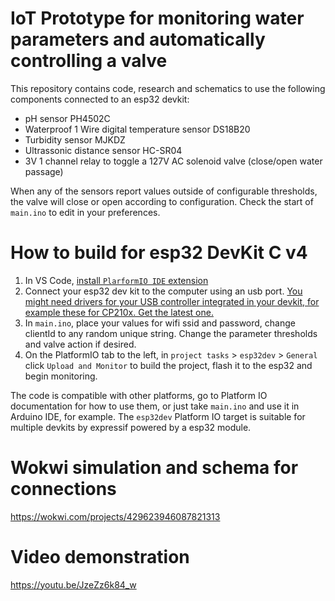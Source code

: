 # IoT Prototype for monitoring water parameters and automatically controlling a valve

This repository contains code, research and schematics to use the following components connected to an esp32 devkit:

- pH sensor PH4502C
- Waterproof 1 Wire digital temperature sensor DS18B20
- Turbidity sensor MJKDZ
- Ultrassonic distance sensor HC-SR04
- 3V 1 channel relay to toggle a 127V AC solenoid valve (close/open water passage)

When any of the sensors report values outside of configurable thresholds, the valve will close or open according to configuration. Check the start of `main.ino` to edit in your preferences.

# How to build for esp32 DevKit C v4

1. In VS Code, [install `PlarformIO IDE` extension](https://marketplace.visualstudio.com/items?itemName=platformio.platformio-ide)
2. Connect your esp32 dev kit to the computer using an usb port. [You might need drivers for your USB controller integrated in your devkit, for example these for CP210x. Get the latest one.](https://www.silabs.com/developer-tools/usb-to-uart-bridge-vcp-drivers?tab=downloads)
3. In `main.ino`, place your values for wifi ssid and password, change clientId to any random unique string. Change the parameter thresholds and valve action if desired.
4. On the PlatformIO tab to the left, in `project tasks` > `esp32dev` > `General` click `Upload and Monitor` to build the project, flash it to the esp32 and begin monitoring.

The code is compatible with other platforms, go to Platform IO documentation for how to use them, or just take `main.ino` and use it in Arduino IDE, for example. The `esp32dev` Platform IO target is suitable for multiple devkits by expressif powered by a esp32 module.

# Wokwi simulation and schema for connections
https://wokwi.com/projects/429623946087821313


# Video demonstration

https://youtu.be/JzeZz6k84_w